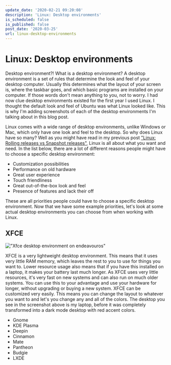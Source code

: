 ```yaml
---
update_date: '2020-02-21 09:20:08'
description: 'Linux: Desktop environments'
is_scheduled: false
is_published: false
post_date: '2020-03-25'
url: linux-desktop-environments
---
```

# Linux: Desktop environments
Desktop environment?! What is a desktop environment? A desktop environment is a set of rules that determine the look and feel of your desktop computer. Usually this determines what the layout of your screen is, where the taskbar goes, and which basic programs are installed on your computer. If those words don't mean anything to you, not to worry. I had now clue desktop environments existed for the first year I used Linux. I thought the default look and feel of Ubuntu was what Linux looked like. This is why I'm adding screenshots of each of the desktop environments I'm talking about in this blog post. 

Linux comes with a wide range of desktop environments, unlike Windows or Mac, which only have one look and feel to the desktop. So why does Linux have so many? Well as you might have read in my previous post ["Linux: Rolling releases vs Snapshot releases"](/articles/linux-rolling-releases-versus-snapshot-releases), Linux is all about what you want and need. In the list below, there are a lot of different reasons people might have to choose a specific desktop environment:

- Customization possibilities
- Performance on old hardware
- Great user experience
- Touch friendliness
- Great out-of-the-box look and feel
- Presence of features and lack their off

These are all priorities people could have to choose a specific desktop environment. Now that we have some example priorities, let's look at some actual desktop environments you can choose from when working with Linux.

## XFCE
!["Xfce desktop environment on endeavouros"](/images/articles/xfce-desktop-environment-on-endeavouros.png)

XFCE is a very lightweight desktop environment. This means that it uses very little RAM memory, which leaves the rest to you to use for things you want to. Lower resource usage also means that if you have this installed on a laptop, it makes your battery last much longer. As XFCE uses very little resources, it's very fast on new systems and can also run on much older systems. You can use this to your advantage and use your hardware for longer, without upgrading or buying a new system. XFCE can be customized very easily. This means you can change the layout to whatever you want to and let's you change any and all of the colors. The desktop you see in the screenshot above is my laptop, before it was completely transformed into a dark mode desktop with red accent colors. 

- Gnome
- KDE Plasma
- Deepin
- Cinnamon
- Mate
- Pantheon
- Budgie
- LXDE